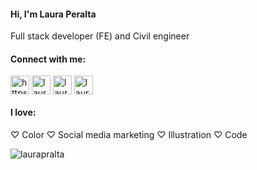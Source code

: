 <h4 align="left">Hi, I'm Laura Peralta</h4>
Full stack developer (FE) and Civil engineer
<br>

<h4 align="left">Connect with me:</h4>
<p align="left">
<a href="https://linkedin.com/in/laurapralta/" target="blank"><img align="center" src="https://i.postimg.cc/4xgBdhMc/linkedin-2.png" alt="https://www.linkedin.com/in/laurapralta/" height="30" width="30" /></a> 
<a href="https://www.behance.net/laurapralta" target="blank"><img align="center" src="https://i.postimg.cc/Z58pD7wB/behance-5.png" alt="laurapralta" height="30" width="30" /></a>
<a href="https://instagram.com/laurapralta" target="blank"><img align="center" src="https://i.postimg.cc/3RRGNKYm/instagram-1.png" alt="laurapralta" height="30" width="30" /></a>
<a href="https://twitter.com/laurapralta" target="blank"><img align="center" src="https://i.postimg.cc/XNr2DWdr/gorjeo.png" alt="laurapralta" height="30" width="30" /></a>
</p>

<h4 align="left">I love:</h4>

♡ Color 
♡ Social media marketing
♡ Illustration
♡ Code

<p><img align="center" src="https://github-readme-stats.vercel.app/api/top-langs?username=laurapralta&show_icons=true&locale=en&layout=compact" alt="laurapralta" /></p>


